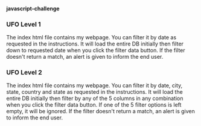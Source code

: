 #### javascript-challenge

### UFO Level 1
The index html file contains my webpage. You can filter it by date as requested in the instructions. 
It will load the entire DB initially then filter down to requested date when you click the filter data button.
If the filter doesn't return a match, an alert is given to inform the end user.


### UFO Level 2
The index html file contains my webpage. You can filter it by date, city, state, country and state as requested in the instructions. 
It will load the entire DB initially then filter by any of the 5 columns in any combination when you click the filter data button.
If one of the 5 filter options is left empty, it will be ignored.
If the filter doesn't return a match, an alert is given to inform the end user.

